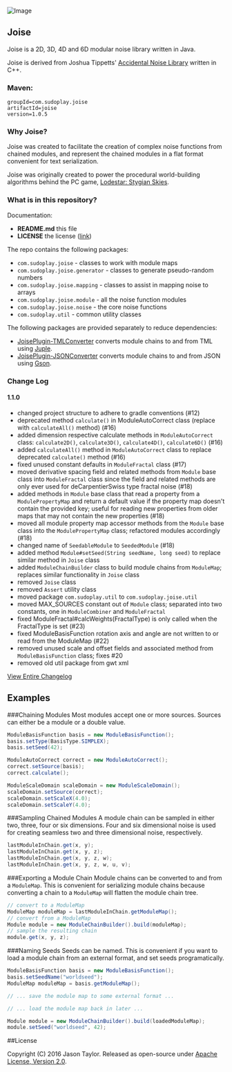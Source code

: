 ![Image](http://www.sudoplaygames.com/lss/screen-01.png)

## Joise
Joise is a 2D, 3D, 4D and 6D modular noise library written in Java.

Joise is derived from Joshua Tippetts' [Accidental Noise Library](http://accidentalnoise.sourceforge.net/index.html) written in C++.

### Maven:

```
groupId=com.sudoplay.joise
artifactId=joise
version=1.0.5
```

### Why Joise?
Joise was created to facilitate the creation of complex noise functions from chained modules, and
represent the chained modules in a flat format convenient for text serialization.

Joise was originally created to power the procedural world-building algorithms behind the PC game,
[Lodestar: Stygian Skies](http://lodestargame.com).

### What is in this repository?
Documentation:
* **README.md** this file
* **LICENSE** the license  ([link](https://github.com/SudoPlayGames/Joise/blob/master/LICENSE))

The repo contains the following packages:
* `com.sudoplay.joise` - classes to work with module maps
* `com.sudoplay.joise.generator` - classes to generate pseudo-random numbers
* `com.sudoplay.joise.mapping` - classes to assist in mapping noise to arrays
* `com.sudoplay.joise.module` - all the noise function modules
* `com.sudoplay.joise.noise` - the core noise functions
* `com.sudoplay.util` - common utility classes

The following packages are provided separately to reduce dependencies:
* [JoisePlugin-TMLConverter](https://github.com/codetaylor/JoisePlugin-TMLConverter) converts module chains to and from TML using [Juple](https://github.com/codetaylor/Juple).
* [JoisePlugin-JSONConverter](https://github.com/codetaylor/JoisePlugin-JSONConverter) converts module chains to and from JSON using [Gson](https://code.google.com/p/google-gson/).

### Change Log

#### 1.1.0
  * changed project structure to adhere to gradle conventions (#12)
  * deprecated method `calculate()` in ModuleAutoCorrect class (replace with `calculateAll()` method) (#16)
  * added dimension respective calculate methods in `ModuleAutoCorrect` class: `calculate2D()`, `calculate3D()`, `calculate4D()`, `calculate6D()` (#16)
  * added `calculateAll()` method in `ModuleAutoCorrect` class to replace deprecated `calculate()` method (#16)
  * fixed unused constant defaults in `ModuleFractal` class (#17)
  * moved derivative spacing field and related methods from `Module` base class into `ModuleFractal` class since the field and related methods are only ever used for deCarpentierSwiss type fractal noise (#18)
  * added methods in `Module` base class that read a property from a `ModulePropertyMap` and return a default value if the property map doesn't contain the provided key; useful for reading new properties from older maps that may not contain the new properties (#18)
  * moved all module property map accessor methods from the `Module` base class into the `ModulePropertyMap` class; refactored modules accordingly (#18)
  * changed name of `SeedableModule` to `SeededModule` (#18)
  * added method `Module#setSeed(String seedName, long seed)` to replace similar method in `Joise` class
  * added `ModuleChainBuilder` class to build module chains from `ModuleMap`; replaces similar functionality in `Joise` class
  * removed `Joise` class
  * removed `Assert` utility class
  * moved package `com.sudoplay.util` to `com.sudoplay.joise.util`
  * moved MAX_SOURCES constant out of `Module` class; separated into two constants, one in `ModuleCombiner` and `ModuleFractal`
  * fixed ModuleFractal#calcWeights(FractalType) is only called when the FractalType is set (#23)
  * fixed ModuleBasisFunction rotation axis and angle are not written to or read from the ModuleMap (#22)
  * removed unused scale and offset fields and associated method from `ModuleBasisFunction` class; fixes #20
  * removed old util package from gwt xml

[View Entire Changelog](CHANGELOG.md)

## Examples

###Chaining Modules
Most modules accept one or more sources. Sources can either be a module or a double value.
```java
ModuleBasisFunction basis = new ModuleBasisFunction();
basis.setType(BasisType.SIMPLEX);
basis.setSeed(42);

ModuleAutoCorrect correct = new ModuleAutoCorrect();
correct.setSource(basis);
correct.calculate();

ModuleScaleDomain scaleDomain = new ModuleScaleDomain();
scaleDomain.setSource(correct);
scaleDomain.setScaleX(4.0);
scaleDomain.setScaleY(4.0);
```
###Sampling Chained Modules
A module chain can be sampled in either two, three, four or six dimensions. Four and six dimensional noise is used for creating seamless two and three dimensional noise, respectively.
```java
lastModuleInChain.get(x, y);
lastModuleInChain.get(x, y, z);
lastModuleInChain.get(x, y, z, w);
lastModuleInChain.get(x, y, z, w, u, v);
```
###Exporting a Module Chain
Module chains can be converted to and from a `ModuleMap`. This is convenient for serializing module chains because converting a chain to a `ModuleMap` will flatten the module chain tree.
```java
// convert to a ModuleMap
ModuleMap moduleMap = lastModuleInChain.getModuleMap();
// convert from a ModuleMap
Module module = new ModuleChainBuilder().build(moduleMap);
// sample the resulting chain
module.get(x, y, z);
```
###Naming Seeds
Seeds can be named. This is convenient if you want to load a module chain from an external format, and set seeds programatically.
```java
ModuleBasisFunction basis = new ModuleBasisFunction();
basis.setSeedName("worldseed");
ModuleMap moduleMap = basis.getModuleMap();

// ... save the module map to some external format ...

// ... load the module map back in later ...

Module module = new ModuleChainBuilder().build(loadedModuleMap);
module.setSeed("worldseed", 42);
```
##License

Copyright (C) 2016 Jason Taylor. Released as open-source under [Apache License, Version 2.0](http://www.apache.org/licenses/LICENSE-2.0.html).
